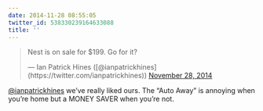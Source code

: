 ```yaml
---
date: 2014-11-28 08:55:05
twitter_id: 538330239164633088
title: ''
---
```


<blockquote class="twitter-tweet"><p lang="en" dir="ltr">Nest is on sale for $199. Go for it?</p>&mdash; Ian Patrick Hines ([@ianpatrickhines](https://twitter.com/ianpatrickhines)) <a href="https://twitter.com/ianpatrickhines/status/538318691440803841?ref_src=twsrc%5Etfw">November 28, 2014</a></blockquote>
<script async src="https://platform.twitter.com/widgets.js" charset="utf-8"></script>

[@ianpatrickhines](https://twitter.com/ianpatrickhines) we’ve really liked ours. The “Auto Away” is annoying when you’re home but a MONEY SAVER when you’re not.
